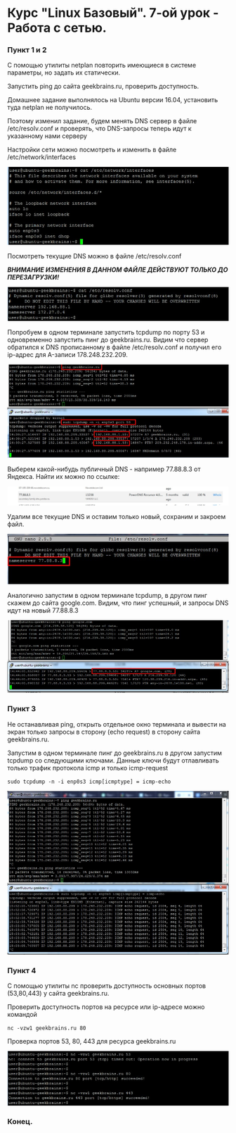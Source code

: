 # Курс "Linux Базовый". 7-ой урок - Работа с сетью.







### Пункт 1 и 2


С помощью утилиты netplan повторить имеющиеся в системе параметры, но задать их статически.


Запустить ping до сайта geekbrains.ru, проверить доступность.



Домашнее задание выполнялось на Ubuntu версии 16.04, установить туда netplan не получилось.



Поэтому изменил задание, будем менять DNS сервер в файле /etc/resolv.conf и проверять, что DNS-запросы теперь идут к указанному нами серверу





Настройки сети можно посмотреть и изменить в файле /etc/network/interfaces



![скрин 1](https://github.com/degreekeeper/geekb_network/blob/main/1_linux_basic/7_less_network/screenshots/Screenshot_1.jpg)



Посмотреть текущие DNS можно в файле /etc/resolv.conf

***ВНИМАНИЕ ИЗМЕНЕНИЯ В ДАННОМ ФАЙЛЕ ДЕЙСТВУЮТ ТОЛЬКО ДО ПЕРЕЗАГРУЗКИ!***





![скрин 2](https://github.com/degreekeeper/geekb_network/blob/main/1_linux_basic/7_less_network/screenshots/Screenshot_2.jpg)



Попробуем в одном терминале запустить tcpdump по порту 53 и одновременно запустить пинг до geekbrains.ru. Видим что сервер обратился к DNS прописанному в файле /etc/resolv.conf и получил его ip-адрес для A-записи 178.248.232.209.





![скрин 2_1](https://github.com/degreekeeper/geekb_network/blob/main/1_linux_basic/7_less_network/screenshots/Screenshot_2_1.jpg)



Выберем какой-нибудь публичный DNS - например 77.88.8.3 от Яндекса. Найти их можно по ссылке:





[public dns]: https://public-dns.info/nameserver/ru.html	"PUBLIC DNS"





![тут скрин 3_1](https://github.com/degreekeeper/geekb_network/blob/main/1_linux_basic/7_less_network/screenshots/Screenshot_3_1.jpg)



Удалим все текущие DNS и оставим только новый, сохраним и закроем файл.





![тут скрин 3_2](https://github.com/degreekeeper/geekb_network/blob/main/1_linux_basic/7_less_network/screenshots/Screenshot_3_2.jpg)







Аналогично запустим в одном терминале tcpdump, в другом пинг скажем до сайта google.com. Видим, что пинг успешный, и запросы DNS идут на новый 77.88.8.3



![тут скрин 3_3](https://github.com/degreekeeper/geekb_network/blob/main/1_linux_basic/7_less_network/screenshots/Screenshot_3_3.jpg)





### Пункт 3


 Не останавливая ping, открыть отдельное окно терминала и вывести на экран только запросы в сторону (echo request) в сторону сайта  geekbrains.ru.



Запустим в одном терминале пинг до geekbrains.ru в другом запустим tcpdump со следующими ключами. Данные ключи будут отлавливать только трафик протокола icmp и только icmp-request





```
sudo tcpdump -n -i enp0s3 icmp[icmptype] = icmp-echo
```





![тут скрин 4](https://github.com/degreekeeper/geekb_network/blob/main/1_linux_basic/7_less_network/screenshots/Screenshot_4.jpg)




### Пункт 4



С помощью утилиты nc проверить доступность основных портов (53,80,443) у сайта geekbrains.ru.



Проверить доступность портов на ресурсе или ip-адресе можно командой





```
nc -vzw1 geekbrains.ru 80
```



Проверка портов 53, 80, 443 для ресурса geekbrains.ru






![тут скрин 5](https://github.com/degreekeeper/geekb_network/blob/main/1_linux_basic/7_less_network/screenshots/Screenshot_5.jpg)






### Конец.